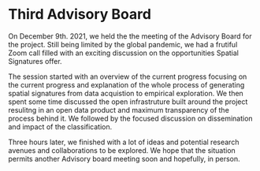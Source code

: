 ```{post} December 10, 2021
```

# Third Advisory Board

On December 9th. 2021, we held the the meeting of the Advisory Board for the project. Still being limited by the global pandemic, we had a frutiful Zoom call filled with an exciting discussion on the opportunities Spatial Signatures offer.

The session started with an overview of the current progress focusing on the current progress and explanation of the whole process of generating spatial signatures from data acquistion to empirical exploration. We then spent
some time discussed the open infrastruture built around the project resulitng in an open data product and maximum transparency of the process behind it. We followed by the focused discussion on dissemination and impact of the classification.

Three hours later, we finished with a lot of ideas and potential research avenues and collaborations to be explored. We hope that the situation permits another Advisory board meeting soon and hopefully, in person.
